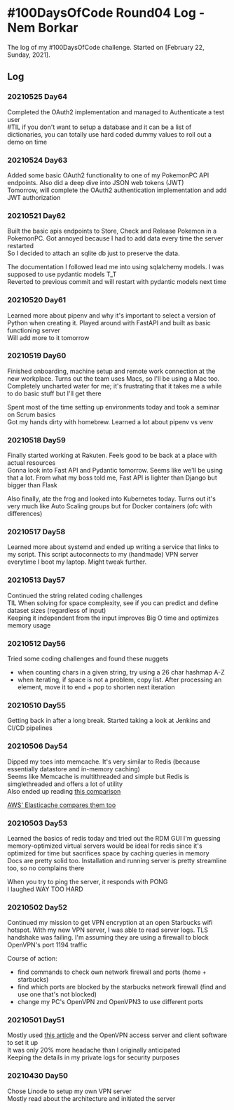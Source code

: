 # #100DaysOfCode Round04 Log - Nem Borkar

The log of my #100DaysOfCode challenge. Started on [February 22, Sunday, 2021].

## Log

### 20210525 Day64
Completed the OAuth2 implementation and managed to Authenticate a test user  
#TIL if you don't want to setup a database and it can be a list of dictionaries, you can totally use hard coded dummy values to roll out a demo on time  

### 20210524 Day63
Added some basic OAuth2 functionality to one of my PokemonPC API endpoints. Also did a deep dive into JSON web tokens (JWT)  
Tomorrow, will complete the OAuth2 authentication implementation and add JWT authorization  

### 20210521 Day62
Built the basic apis endpoints to Store, Check and Release Pokemon in a PokemonPC. Got annoyed because I had to add data every time the server restarted  
So I decided to attach an sqlite db just to preserve the data.  

The documentation I followed lead me into using sqlalchemy models. I was supposed to use pydantic models T_T  
Reverted to previous commit and will restart with pydantic models next time  


### 20210520 Day61
Learned more about pipenv and why it's important to select a version of Python when creating it. Played around with FastAPI and built as basic functioning server  
Will add more to it tomorrow  

### 20210519 Day60
Finished onboarding, machine setup and remote work connection at the new workplace. Turns out the team uses Macs, so I'll be using a Mac too. Completely uncharted water for me; it's frustrating that it takes me a while to do basic stuff but I'll get there  

Spent most of the time setting up environments today and took a seminar on Scrum basics  
Got my hands dirty with homebrew. Learned a lot about pipenv vs venv  

### 20210518 Day59
Finally started working at Rakuten. Feels good to be back at a place with actual resources  
Gonna look into Fast API and Pydantic tomorrow. Seems like we'll be using that a lot. From what my boss told me, Fast API is lighter than Django but bigger than Flask 

Also finally, ate the frog and looked into Kubernetes today. Turns out it's very much like Auto Scaling groups but for Docker containers (ofc with differences)

### 20210517 Day58
Learned more about systemd and ended up writing a service that links to my script. This script autoconnects to my (handmade) VPN server everytime I boot my laptop. Might tweak further.

### 20210513 Day57
Continued the string related coding challenges  
TIL When solving for space complexity, see if you can predict and define dataset sizes (regardless of input)  
Keeping it independent from the input improves Big O time and optimizes memory usage  

### 20210512 Day56
Tried some coding challenges and found these nuggets  
- when counting chars in a given string, try using a 26 char hashmap A-Z
- when iterating, if space is not a problem, copy list. After processing an element, move it to end + pop to shorten next iteration

### 20210510 Day55
Getting back in after a long break. Started taking a look at Jenkins and CI/CD pipelines  

### 20210506 Day54
Dipped my toes into memcache. It's very similar to Redis (because essentially datastore and in-memory caching)  
Seems like Memcache is multithreaded and simple but Redis is simglethreaded and offers a lot of utility  
Also ended up reading [this comparison](https://www.linkedin.com/pulse/memcached-vs-redis-which-one-pick-ranjeet-vimal/)

[AWS' Elasticache compares them too](https://aws.amazon.com/elasticache/redis-vs-memcached/)


### 20210503 Day53
Learned the basics of redis today and tried out the RDM GUI 
I'm guessing memory-optimized virtual servers would be ideal for redis since it's optimized for time but sacrifices space by caching queries in memory  
Docs are pretty solid too. Installation and running server is pretty streamline too, so no complains there  

When you try to ping the server, it responds with PONG  
I laughed WAY TOO HARD  

### 20210502 Day52
Continued my mission to get VPN encryption at an open Starbucks wifi hotspot. With my new VPN server, I was able to read server logs. TLS handshake was failing. I'm assuming they are using a firewall to block OpenVPN's port 1194 traffic

Course of action:
- find commands to check own network firewall and ports (home + starbucks)
- find which ports are blocked by the starbucks network firewall (find and use one that's not blocked)
- change my PC's OpenVPN znd OpenVPN3 to use different ports

### 20210501 Day51
Mostly used [this article](https://www.linode.com/docs/guides/install-openvpn-access-server-on-linux/) and the OpenVPN access server and client software to set it up  
It was only 20% more headache than I originally anticipated  
Keeping the details in my private logs for security purposes  


### 20210430 Day50
Chose Linode to setup my own VPN server  
Mostly read about the architecture and initiated the server  

